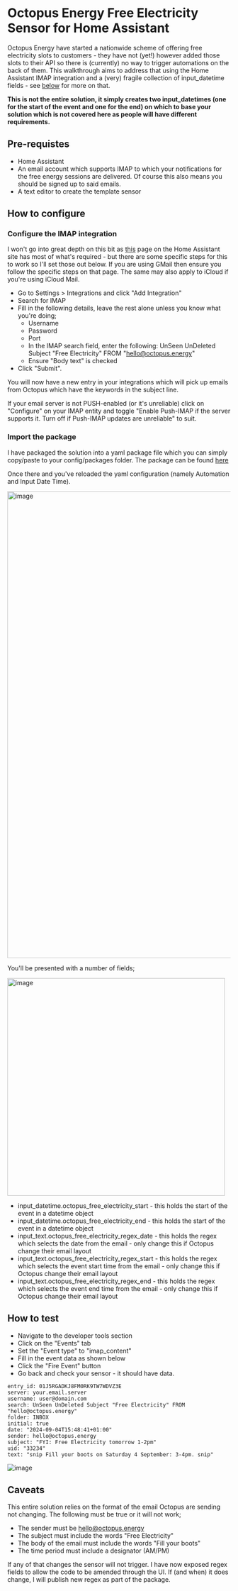 # Octopus Energy Free Electricity Sensor for Home Assistant
Octopus Energy have started a nationwide scheme of offering free electricity slots to customers - they have not (yet!) however added those slots to their API so there is (currently) no way to trigger automations on the back of them. This walkthrough aims to address that using the Home Assistant IMAP integration and a (very) fragile collection of input_datetime fields - see [below](https://github.com/DJBenson/ha-stuff/blob/main/homeassistant/free_electricity.md#caveats) for more on that.

**This is not the entire solution, it simply creates two input_datetimes (one for the start of the event and one for the end) on which to base your solution which is not covered here as people will have different requirements.**

## Pre-requistes
* Home Assistant
* An email account which supports IMAP to which your notifications for the free energy sessions are delivered. Of course this also means you should be signed up to said emails.
* A text editor to create the template sensor

## How to configure

### Configure the IMAP integration

I won't go into great depth on this bit as [this](https://www.home-assistant.io/integrations/imap/) page on the Home Assistant site has most of what's required - but there are some specific steps for this to work so I'll set those out below. If you are using GMail then ensure you follow the specific steps on that page. The same may also apply to iCloud if you're using iCloud Mail.

* Go to Settings > Integrations and click "Add Integration"
* Search for IMAP
* Fill in the following details, leave the rest alone unless you know what you're doing;
  * Username
  * Password
  * Port
  * In the IMAP search field, enter the following: UnSeen UnDeleted Subject "Free Electricity" FROM "hello@octopus.energy"
  * Ensure "Body text" is checked
* Click "Submit".

You will now have a new entry in your integrations which will pick up emails from Octopus which have the keywords in the subject line.

If your email server is not PUSH-enabled (or it's unreliable) click on "Configure" on your IMAP entity and toggle "Enable Push-IMAP if the server supports it. Turn off if Push-IMAP updates are unreliable" to suit.

### Import the package

I have packaged the solution into a yaml package file which you can simply copy/paste to your config/packages folder. The package can be found [here](https://github.com/DJBenson/ha-stuff/blob/main/homeassistant/packages/octopus_free_electricity.yaml)

Once there and you've reloaded the yaml configuration (namely Automation and Input Date Time).

<img width="1053" alt="image" src="https://github.com/user-attachments/assets/7417277f-79b6-4b08-b9e6-60b0f3c0f98e">

You'll be presented with a number of fields;

<img width="491" alt="image" src="https://github.com/user-attachments/assets/d2cf2fa0-a10a-4a3e-80cb-17bbe7af0d33">

* input_datetime.octopus_free_electricity_start - this holds the start of the event in a datetime object
* input_datetime.octopus_free_electricity_end - this holds the start of the event in a datetime object
* input_text.octopus_free_electricity_regex_date - this holds the regex which selects the date from the email - only change this if Octopus change their email layout
* input_text.octopus_free_electricity_regex_start - this holds the regex which selects the event start time from the email - only change this if Octopus change their email layout
* input_text.octopus_free_electricity_regex_end - this holds the regex which selects the event end time from the email - only change this if Octopus change their email layout

## How to test

* Navigate to the developer tools section
* Click on the "Events" tab
* Set the "Event type" to "imap_content"
* Fill in the event data as shown below
* Click the "Fire Event" button
* Go back and check your sensor - it should have data.

```
entry_id: 01J5RGADKJ8FM0RK9TW7WDVZ3E
server: your.email.server
username: user@domain.com
search: UnSeen UnDeleted Subject "Free Electricity" FROM "hello@octopus.energy"
folder: INBOX
initial: true
date: "2024-09-04T15:48:41+01:00"
sender: hello@octopus.energy
subject: "FYI: Free Electricity tomorrow 1-2pm"
uid: "33234"
text: "snip Fill your boots on Saturday 4 September: 3-4pm. snip"
```

![image](https://github.com/user-attachments/assets/16b39cc5-1b57-49e3-9542-6f068f3f9865)

## Caveats
This entire solution relies on the format of the email Octopus are sending not changing. The following must be true or it will not work;
* The sender must be hello@octopus.energy
* The subject must include the words "Free Electricity"
* The body of the email must include the words "Fill your boots"
* The time period must include a designator (AM/PM)

If any of that changes the sensor will not trigger. I have now exposed regex fields to allow the code to be amended through the UI. If (and when) it does change, I will publish new regex as part of the package.
